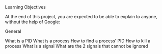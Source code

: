 Learning Objectives

At the end of this project, you are expected to be able to explain to anyone, without the help of Google:

General
	
What is a PID
	What is a process
	How to find a process’ PID
	How to kill a process
	What is a signal
	What are the 2 signals that cannot be ignored
